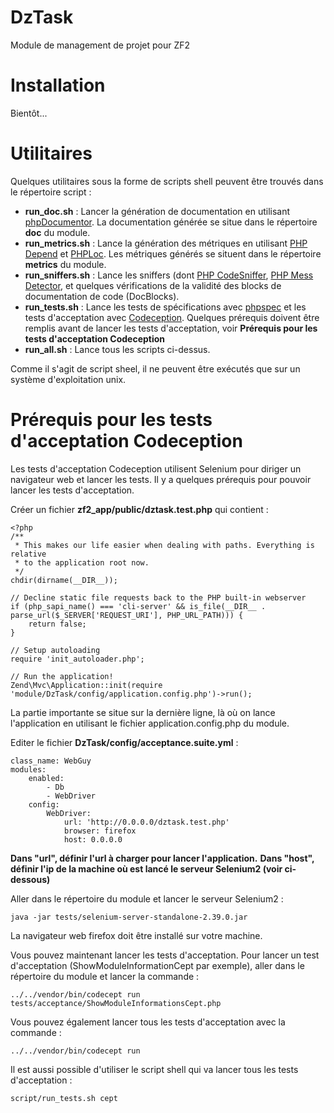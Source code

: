 DzTask
=========

Module de management de projet pour ZF2

Installation
==========
Bientôt...

Utilitaires
==================

Quelques utilitaires sous la forme de scripts shell peuvent être trouvés dans le répertoire script :

- **run_doc.sh** : Lancer la génération de documentation en utilisant [phpDocumentor](http://www.phpdoc.org/). La documentation générée se situe dans le répertoire **doc** du module.
- **run_metrics.sh** : Lance la génération des métriques en utilisant [PHP Depend](http://pdepend.org/) et [PHPLoc](https://github.com/sebastianbergmann/phploc). Les métriques générés se situent dans le répertoire **metrics** du module.
- **run_sniffers.sh** : Lance les sniffers (dont [PHP CodeSniffer](https://github.com/squizlabs/PHP_CodeSniffer), [PHP Mess Detector](http://phpmd.org/), et quelques vérifications de la validité des blocks de documentation de code (DocBlocks).
- **run_tests.sh** : Lance les tests de spécifications avec [phpspec](http://www.phpspec.net/) et les tests d'acceptation avec [Codeception](http://codeception.com/). Quelques prérequis doivent être remplis avant de lancer les tests d'acceptation, voir **Prérequis pour les tests d'acceptation Codeception**
- **run_all.sh** : Lance tous les scripts ci-dessus.

Comme il s'agit de script sheel, il ne peuvent être exécutés que sur un système d'exploitation unix.

Prérequis pour les tests d'acceptation Codeception
=====================================
Les tests d'acceptation Codeception utilisent Selenium pour diriger un navigateur web et lancer les tests.
Il y a quelques prérequis pour pouvoir lancer les tests d'acceptation.

Créer un fichier **zf2\_app/public/dztask.test.php** qui contient :

    <?php
    /**
     * This makes our life easier when dealing with paths. Everything is relative
     * to the application root now.
     */
    chdir(dirname(__DIR__));

    // Decline static file requests back to the PHP built-in webserver
    if (php_sapi_name() === 'cli-server' && is_file(__DIR__ . parse_url($_SERVER['REQUEST_URI'], PHP_URL_PATH))) {
        return false;
    }

    // Setup autoloading
    require 'init_autoloader.php';

    // Run the application!
    Zend\Mvc\Application::init(require 'module/DzTask/config/application.config.php')->run();
    
La partie importante se situe sur la dernière ligne, là où on lance l'application en utilisant le fichier application.config.php du module.

Editer le fichier **DzTask/config/acceptance.suite.yml** :

    class_name: WebGuy
    modules:
        enabled:
            - Db
            - WebDriver
        config:
            WebDriver:
                url: 'http://0.0.0.0/dztask.test.php'
                browser: firefox
                host: 0.0.0.0

**Dans "url", définir l'url à charger pour lancer l'application.**
**Dans "host", définir l'ip de la machine où est lancé le serveur Selenium2 (voir ci-dessous)**

Aller dans le répertoire du module et lancer le serveur Selenium2 :
    
    java -jar tests/selenium-server-standalone-2.39.0.jar

La navigateur web firefox doit être installé sur votre machine.

Vous pouvez maintenant lancer les tests d'acceptation.
Pour lancer un test d'acceptation (ShowModuleInformationCept par exemple), aller dans le répertoire du module et lancer la commande :

    ../../vendor/bin/codecept run tests/acceptance/ShowModuleInformationsCept.php
    
Vous pouvez également lancer tous les tests d'acceptation avec la commande :

    ../../vendor/bin/codecept run
    
Il est aussi possible d'utiliser le script shell qui va lancer tous les tests d'acceptation :

    script/run_tests.sh cept
